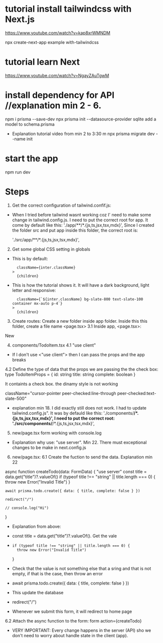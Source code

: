 # tutorial install tailwindcss with Next.js
https://www.youtube.com/watch?v=kap8xrWMNDM

npx create-next-app example with-tailwindcss

# tutorial learn Next
https://www.youtube.com/watch?v=NgayZAuTgwM

# install dependency for API //explanation min 2 - 6.
npm i prisma --save-dev
npx prisma init --datasource-provider sqlite
add a model to schema.prisma
* Explanation tutorial video from min 2 to 3:30 m
npx prisma migrate dev --name init

# start the app
npm run dev

# Steps
1. Get the correct configuration of tailwind.confif.js:
* When I tried before tailwind wasnt working coz I' need to make some change in tailwind.config.js. I need to put the correct root for app. It come by default like this:
    './app/**/*.{js,ts,jsx,tsx,mdx}',
Since I created the folder src and put app inside this folder, the correct root is:

    './src/app/**/*.{js,ts,jsx,tsx,mdx}',

2. Get some global CSS setting in globals
* This is by default:

        className={inter.className}
      >
        {children}
* This is how the tutorial shows it. It will have a dark background, light letter and responsive:

        className={`${inter.className} bg-slate-800 text-slate-100 container mx-auto p-4`}
      >
        {children}

3. Create routes:
Create a new folder inside app folder. Inside this this folder, create a file name <page.tsx>
3.1 Inside app, <page.tsx>:
<Link href="/new">New</Link>

4. components/TodoItem.tsx
4.1 "use client" 
* If I don't use <"use client"> then I can pass the props and the app breaks

4.2 Define the type of data that the props we are passing the the check box:
type TodoItemProps = {
    id: string
    title: string
    complete: boolean
}

It containts a check box. the dinamy style is not working

className="cursor-pointer peer-checked:line-through peer-checked:text-slate-500"
* explanation min 18. I did exactly still does not work. I had to update tailwind.config.js". 
It was by defauld like this:
'./components/**/*.{js,ts,jsx,tsx,mdx}',
I need to put the correct root:
'./src/components/**/*.{js,ts,jsx,tsx,mdx}',

5. new/page.tsx
form working with console.log
* Explanation why use: "use server". Min 22. There must exceptional changes to be make in next.config.js


6. new/page.tsx:
6.1 Create the fuction to send the data. Explanation min 22

async function createTodo(data: FormData) {
    "use server"
    const title = data.get("title")?.valueOf()
    if (typeof title !== "string" || title.length === 0) {
        throw new Error("Invalid Title")
    }

    await prisma.todo.create({ data: { title, complete: false } })

    redirect("/")

    // console.log("Hi")
}
* Explanation from above:
- const title = data.get("title")?.valueOf(). Get the vale
-     if (typeof title !== "string" || title.length === 0) {
        throw new Error("Invalid Title")
    }
* Check that the value is not something else that a sring and that is not empty, if that is the case, then throw an error
- await prisma.todo.create({ data: { title, complete: false } })
* This update the database
- redirect("/")
* Whenever we submit this form, it will redirect to home page

6.2 Attach the async function to the form:
form action={createTodo}

* VERY IMPORTANT: Every change happens in the server (API) sho we don't need to worry about handle state in the client (app).